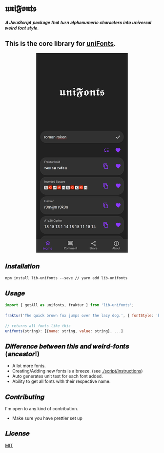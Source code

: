 # 𝖚𝖓𝖎𝕱𝖔𝖓𝖙𝖘

𝑨 𝑱𝒂𝒗𝒂𝑺𝒄𝒓𝒊𝒑𝒕 𝒑𝒂𝒄𝒌𝒂𝒈𝒆 𝒕𝒉𝒂𝒕 𝒕𝒖𝒓𝒏 𝒂𝒍𝒑𝒉𝒂𝒏𝒖𝒎𝒆𝒓𝒊𝒄 𝒄𝒉𝒂𝒓𝒂𝒄𝒕𝒆𝒓𝒔 𝒊𝒏𝒕𝒐 𝒖𝒏𝒊𝒗𝒆𝒓𝒔𝒂𝒍 𝒘𝒆𝒊𝒓𝒅 𝒇𝒐𝒏𝒕 𝒔𝒕𝒚𝒍𝒆.

## This is the core library for [uniFonts](https://pwa.unifonts.vercel.app).

<div align="center">
<img src="./example/unifonts_iphone_x.png" alt="unifonts screenshot iphone x" width='300'>
</div>

## 𝑰𝒏𝒔𝒕𝒂𝒍𝒍𝒂𝒕𝒊𝒐𝒏

```
npm install lib-unifonts --save // yarn add lib-unifonts
```

## 𝑼𝒔𝒂𝒈𝒆

```js
import { getAll as unifonts, fraktur } from 'lib-unifonts';

fraktur('The quick brown fox jumps over the lazy dog.', { fontStyle: 'bold' }); // 𝕿𝖍𝖊 𝖖𝖚𝖎𝖈𝖐 𝖇𝖗𝖔𝖜𝖓 𝖋𝖔𝖝 𝖏𝖚𝖒𝖕𝖘 𝖔𝖛𝖊𝖗 𝖙𝖍𝖊 𝖑𝖆𝖟𝖞 𝖉𝖔𝖌

// returns all fonts like this
unifonts(string): [{name: string, value: string}, ...]
```

## 𝑫𝒊𝒇𝒇𝒆𝒓𝒆𝒏𝒄𝒆 𝒃𝒆𝒕𝒘𝒆𝒆𝒏 𝒕𝒉𝒊𝒔 𝒂𝒏𝒅 𝒘𝒆𝒊𝒓𝒅-𝒇𝒐𝒏𝒕𝒔 (𝒂𝒏𝒄𝒆𝒔𝒕𝒐𝒓!)

- A lot more fonts.
- Creating/Adding new fonts is a breeze. (see [./script/instructions](./script/instructions.md))
- Auto generates unit test for each font added.
- Ability to get all fonts with their respective name.

## 𝑪𝒐𝒏𝒕𝒓𝒊𝒃𝒖𝒕𝒊𝒏𝒈

I'm open to any kind of contribution.

- Make sure you have prettier set up

## 𝑳𝒊𝒄𝒆𝒏𝒔𝒆

[MIT](./LICENSE)
